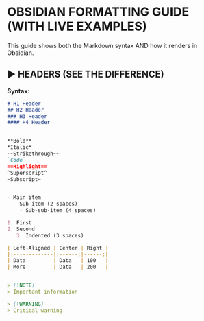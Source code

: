 # OBSIDIAN FORMATTING GUIDE (WITH LIVE EXAMPLES)

This guide shows both the Markdown syntax AND how it renders in Obsidian.

## ▶ HEADERS (SEE THE DIFFERENCE)

**Syntax:**
```markdown
# H1 Header
## H2 Header
### H3 Header
#### H4 Header


**Bold**  
*Italic*  
~~Strikethrough~~  
`Code`  
==Highlight==  
^Superscript^  
~Subscript~


- Main item
  - Sub-item (2 spaces)
    - Sub-sub-item (4 spaces)

1. First
2. Second
   3. Indented (3 spaces)

| Left-Aligned | Center | Right |
|:-------------|:------:|------:|
| Data         | Data   | 100   |
| More         | Data   | 200   |


> [!NOTE]  
> Important information

> [!WARNING]  
> Critical warning
